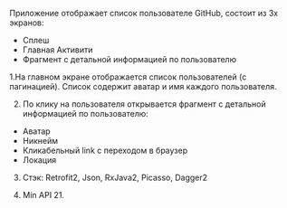 Приложение отображает список пользователе GitHub, состоит из 3х экранов:
- Сплеш
- Главная Активити
- Фрагмент с детальной информацией по пользователю

1.На главном экране отображается список пользователей (с пагинацией).
Список содержит аватар и имя каждого пользователя.

2. По клику на пользователя открывается фрагмент с детальной информацией по пользователю:
- Аватар
- Никнейм
- Кликабельный link с переходом в браузер
- Локация

3. Стэк:
Retrofit2, Json, RxJava2, Picasso, Dagger2

4. Min API 21.
